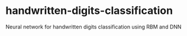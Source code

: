 # handwritten-digits-classification
Neural network for handwritten digits classification using RBM and DNN
